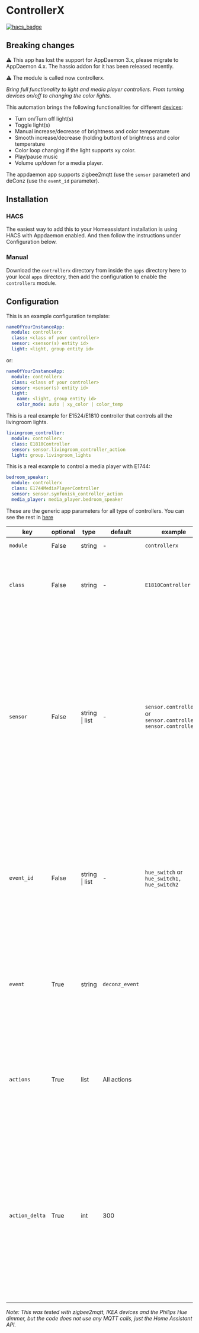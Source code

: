 # ControllerX

[![hacs_badge](https://img.shields.io/badge/HACS-Default-orange.svg?style=for-the-badge)](https://github.com/hacs/integration)

## Breaking changes
:warning: This app has lost the support for AppDaemon 3.x, please migrate to AppDaemon 4.x. The hassio addon for it has been released recently.

:warning: The module is called now controllerx.

_Bring full functionality to light and media player controllers. From turning devices on/off to changing the color lights._

This automation brings the following functionalities for different [devices](https://github.com/xaviml/controllerx/wiki/Supported-controllers):

- Turn on/Turn off light(s)
- Toggle light(s)
- Manual increase/decrease of brightness and color temperature
- Smooth increase/decrease (holding button) of brightness and color temperature
- Color loop changing if the light supports xy color.
- Play/pause music
- Volume up/down for a media player.

The appdaemon app supports zigbee2mqtt (use the `sensor` parameter) and deConz (use the `event_id` parameter).

## Installation

### HACS

The easiest way to add this to your Homeassistant installation is using HACS with Appdaemon enabled. And then follow the instructions under Configuration below.

### Manual

Download the `controllerx` directory from inside the `apps` directory here to your local `apps` directory, then add the configuration to enable the `controllerx` module.

## Configuration

This is an example configuration template:

```yaml
nameOfYourInstanceApp:
  module: controllerx
  class: <class of your controller>
  sensor: <sensor(s) entity id>
  light: <light, group entity id>
```

or:

```yaml
nameOfYourInstanceApp:
  module: controllerx
  class: <class of your controller>
  sensor: <sensor(s) entity id>
  light:
    name: <light, group entity id>
    color_mode: auto | xy_color | color_temp
```

This is a real example for E1524/E1810 controller that controls all the livingroom lights.

```yaml
livingroom_controller:
  module: controllerx
  class: E1810Controller
  sensor: sensor.livingroom_controller_action
  light: group.livingroom_lights
```

This is a real example to control a media player with E1744:

```yaml
bedroom_speaker:
  module: controllerx
  class: E1744MediaPlayerController
  sensor: sensor.symfonisk_controller_action
  media_player: media_player.bedroom_speaker
```

These are the generic app parameters for all type of controllers. You can see the rest in [here](https://github.com/xaviml/controllerx/wiki/Controller-types)

| key            | optional | type           | default        | example                                                         | description                                                                                                                                                                                                                                                                                                            |
| -------------- | -------- | -------------- | -------------- | --------------------------------------------------------------- | ---------------------------------------------------------------------------------------------------------------------------------------------------------------------------------------------------------------------------------------------------------------------------------------------------------------------- |
| `module`       | False    | string         | -              | `controllerx`                                                   | The Python module                                                                                                                                                                                                                                                                                                      |
| `class`        | False    | string         | -              | `E1810Controller`                                               | The Python class. Check the classes for each controller on the [supported controllers](https://github.com/xaviml/controllerx/wiki/Supported-controllers) page.                                                                                                                                                         |
| `sensor`       | False    | string \| list | -              | `sensor.controller` or `sensor.controller1, sensor.controller2` | The sensor(s) entity id from HA. Note that for IKEA E1524/E1810 it finishes with "\_action" by default and for IKEA E1743 with "\_click". `sensor` and `event_id` cannot be used together. This attribute could be used for devices integrated with zigbee2mqtt. This can be also sent as list on the YAML (using "-") |
| `event_id`     | False    | string \| list | -              | `hue_switch` or `hue_switch1, hue_switch2`                      | The event id(s). `sensor` and `event_id` cannot be used together. This attribute could be used for devices integrated with deConz. This can be also sent as list on the YAML (using "-")                                                                                                                               |
| `event`        | True     | string         | `deconz_event` |                                                                 | The event feature was meant to be used for devices integrated with deConz, but the event can be overwritten for other use cases.                                                                                                                                                                                       |
| `actions`      | True     | list           | All actions    |                                                                 | This is a list of actions to be included and controlled by the app. To see which actions has each controller check the [supported controllers](https://github.com/xaviml/controllerx/wiki/Supported-controllers) page                                                                                                  |
| `action_delta` | True     | int            | 300            |                                                                 | This is the threshold time between the previous action and the next one (being the same action). If the time difference between the two actions is less than this attribute, then the action won't be called. I recommend changing this if you see the same action being called twice.                                 |

_Note: This was tested with zigbee2mqtt, IKEA devices and the Philips Hue dimmer, but the code does not use any MQTT calls, just the Home Assistant API._
